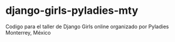 # django-girls-pyladies-mty
Codigo para el taller de Django Girls online organizado por Pyladies Monterrey, México
